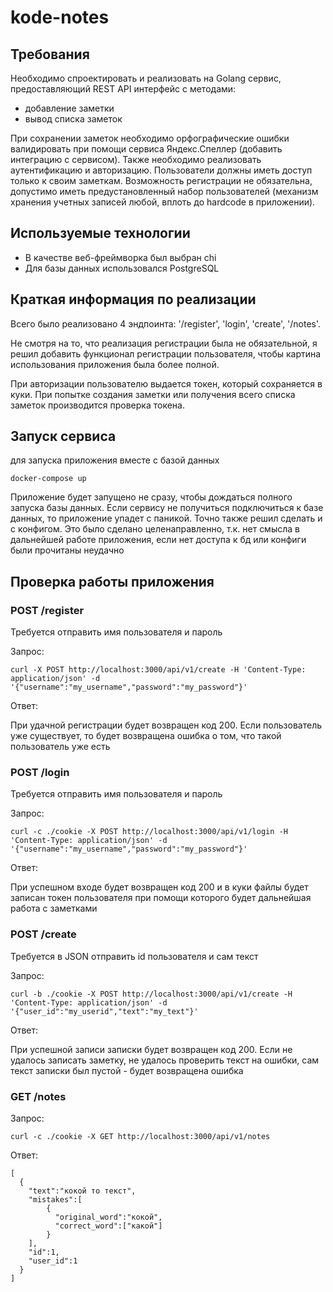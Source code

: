 # kode-notes

## Требования
Необходимо спроектировать и реализовать на Golang сервис, предоставляющий REST API интерфейс с методами:
- добавление заметки
- вывод списка заметок

При сохранении заметок необходимо орфографические ошибки валидировать при помощи сервиса Яндекс.Спеллер (добавить интеграцию с сервисом). Также необходимо реализовать аутентификацию и авторизацию. Пользователи должны иметь доступ только к своим заметкам. Возможность регистрации не обязательна, допустимо иметь предустановленный набор пользователей (механизм хранения учетных записей любой, вплоть до hardcode в приложении).

## Используемые технологии
- В качестве веб-фреймворка был выбран chi
- Для базы данных использовался PostgreSQL

## Краткая информация по реализации
Всего было реализовано 4 эндпоинта: '/register', 'login', 'create', '/notes'.

Не смотря на то, что реализация регистрации была не обязательной, я решил добавить функционал регистрации пользователя, чтобы картина использования приложения была более полной.

При авторизации пользователю выдается токен, который сохраняется в куки. При попытке создания заметки или получения всего списка заметок производится проверка токена.

## Запуск сервиса
для запуска приложения вместе с базой данных
```
docker-compose up
```
Приложение будет запущено не сразу, чтобы дождаться полного запуска базы данных. Если сервису не получиться подключиться к базе данных, то приложение упадет с паникой. Точно также решил сделать и с конфигом. Это было сделано целенаправленно, т.к. нет смысла в дальнейшей работе приложения, если нет доступа к бд или конфиги были прочитаны неудачно 

## Проверка работы приложения
### POST /register
Требуется отправить имя пользователя и пароль

Запрос:
```
curl -X POST http://localhost:3000/api/v1/create -H 'Content-Type: application/json' -d '{"username":"my_username","password":"my_password"}'
```
Ответ:

При удачной регистрации будет возвращен код 200. Если пользователь уже существует, то будет возвращена ошибка о том, что такой пользователь уже есть

### POST /login
Требуется отправить имя пользователя и пароль

Запрос:
```
curl -c ./cookie -X POST http://localhost:3000/api/v1/login -H 'Content-Type: application/json' -d '{"username":"my_username","password":"my_password"}'
```
Ответ:

При успешном входе будет возвращен код 200 и в куки файлы будет записан токен пользователя при помощи которого будет дальнейшая работа с заметками

### POST /create
Требуется в JSON отправить id пользователя и сам текст

Запрос:
```
curl -b ./cookie -X POST http://localhost:3000/api/v1/create -H 'Content-Type: application/json' -d '{"user_id":"my_userid","text":"my_text"}'
```
Ответ:

При успешной записи записки будет возвращен код 200. Если не удалось записать заметку, не удалось проверить текст на ошибки, сам текст записки был пустой - будет возвращена ошибка

### GET /notes

Запрос:
```
curl -c ./cookie -X GET http://localhost:3000/api/v1/notes
```
Ответ:

```
[
  {
    "text":"кокой то текст",
    "mistakes":[
        {
          "original_word":"кокой",
          "correct_word":["какой"]
        }
    ],
    "id":1,
    "user_id":1
  }
]
```


